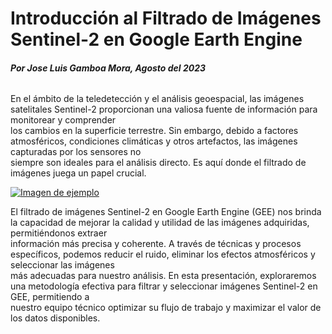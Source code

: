 # Introducción al Filtrado de Imágenes Sentinel-2 en Google Earth Engine 

###### **Por Jose Luis Gamboa Mora, Agosto del 2023**
En el ámbito de la teledetección y el análisis geoespacial, las imágenes satelitales Sentinel-2 proporcionan una valiosa fuente de información para monitorear y comprender  
los cambios en la superficie terrestre. Sin embargo, debido a factores atmosféricos, condiciones climáticas y otros artefactos, las imágenes capturadas por los sensores no  
siempre son ideales para el análisis directo. Es aquí donde el filtrado de imágenes juega un papel crucial.  

[![Imagen de ejemplo](https://i.ytimg.com/vi/Dqjtoj9AJak/maxresdefault.jpg)](https://www.bing.com/images/search?view=detailV2&ccid=yok61tSx&id=D9D5FE5E2A619A03D2DBE97D4EB4DCCDD7582810&thid=OIP.yok61tSxmAcQd11Vo9eVYAHaEK&mediaurl=https%3A%2F%2Fi.ytimg.com%2Fvi%2FDqjtoj9AJak%2Fmaxresdefault.jpg&cdnurl=https%3A%2F%2Fth.bing.com%2Fth%2Fid%2FR.ca893ad6d4b1980710775d55a3d79560%3Frik%3DEChY183ctE596Q%26pid%3DImgRaw%26r%3D0&exph=720&expw=1280&q=google+earth+engine&simid=608054119972682217&form=IRPRST&ck=07E0BF1490A8E1F4C2881F1845988C19&selectedindex=0&ajaxhist=0&ajaxserp=0&vt=0&sim=11)


El filtrado de imágenes Sentinel-2 en Google Earth Engine (GEE) nos brinda la capacidad de mejorar la calidad y utilidad de las imágenes adquiridas, permitiéndonos extraer  
información más precisa y coherente. A través de técnicas y procesos específicos, podemos reducir el ruido, eliminar los efectos atmosféricos y seleccionar las imágenes  
más adecuadas para nuestro análisis. En esta presentación, exploraremos una metodología efectiva para filtrar y seleccionar imágenes Sentinel-2 en GEE, permitiendo a  
nuestro equipo técnico optimizar su flujo de trabajo y maximizar el valor de los datos disponibles.
